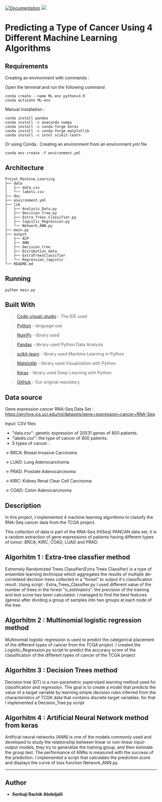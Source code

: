 [![Documentation](https://img.shields.io/badge/Documentation-github-brightgreen.svg?style=for-the-badge)](https://github.com/abdeljalil-senhaji/Quiz_Cell_Images)
![](https://img.shields.io/conda/l/conda-forge/setuptools)

# Predicting a Type of Cancer Using 4 Different Machine Learning Algorithms



## Requirements

 
Creating an environment with commands :

Open the terminal and run the following command
```
conda create --name ML-env python=3.9
conda activate ML-env
```
Manual installation :
```
conda install pandas
conda install -c anaconda numpy
conda install -c conda-forge keras
conda install -c conda-forge matplotlib
conda install -c intel scikit-learn
```
Or using Conda : Creating an environment from an environment.yml file

```
conda env create -f environment.yml
```

## Architecture

```
Projet_Machine_Learning
├── data
│   ├── data.csv
│   └── labels.csv
├── doc
├── environment.yml
├── lib
│   ├── Analysis_Data.py
│   ├── Decision_Tree.py
│   ├── Extra_Trees_Classifier.py
│   ├── logistic_Regression.py
│   └── Network_ANN.py
├── main.py
├── output
│   ├── ACP
│   ├── ANN
│   ├── Decision_tree
│   ├── Disrubution_data
│   ├── ExtraTreesClassifier
│   └── Regression_logistic
└── README.md
```

## Running

```
python main.py
```


## Built With

> [Code::visual::studio](https://code.visualstudio.com/) - The IDE used

> [Python](https://www.python.org/) - language use

> [NumPy](https://numpy.org/) -  library used

> [Pandas](https://pandas.pydata.org/) - library used Python Data Analysis

> [scikit-learn](https://scikit-learn.org/stable/) - library used Machine Learning in Python

> [Matplotlib](https://matplotlib.org/) - library used Visualization with Python

> [Keras](https://keras.io/) - library used Deep Learning with Python

> [GitHub](https://github.com/abdeljalil-senhaji/Projet_Machine_Learning) - Our original repository





## Data source


Gene expression cancer RNA-Seq Data Set : 
https://archive.ics.uci.edu/ml/datasets/gene+expression+cancer+RNA-Seq

Input: CSV files
* "data.csv": genetic expression of 20531 genes of 800 patients.
* "labels.csv": the type of cancer of 800 patients.
* 5 types of cancer : 

-> BRCA: Breast Invasive Carcinoma 

-> LUAD: Lung Adenocarcinoma

-> PRAD: Prostate Adenocarcinoma

-> KIRC: Kidney Renal Clear Cell Carcinoma

-> COAD: Colon Adenocarcinoma



## Description

In this project, I implemented 4 machine learning algorithms to classify the RNA-Seq cancer data from the TCGA project.

This collection of data is part of the RNA-Seq (HiSeq) PANCAN data set, it is a random extraction of gene expressions of patients having different types of tumor: BRCA, KIRC, COAD, LUAD and PRAD.



## Algorhitm 1 : Extra-tree classfier method 

Extremely Randomized Trees Classifier(Extra Trees Classifier) is a type of ensemble learning technique which aggregates the results of multiple de-correlated decision trees collected in a “forest” to output it's classification result. 
Using script : Extra_Trees_Classifier.py 
I used different value of the number of trees in the forest "n_estimators". the precision of the training and test score has been calculated. I managed to find the best features (genes) after dividing a group of samples into two groups at each node of the tree.



## Algorhitm 2 : Multinomial logistic regression method 


Multinomial logistic regression is used to predict the categorical placement of the different types of cancer from the TCGA project. I created the Logistic_Regression.py script to predict the accuracy score of the classification of the different types of cancer of the TCGA project 



## Algorhitm 3 : Decision Trees method 


Decision tree (DT) is a non-parametric supervised learning method used for classification and regression. The goal is to create a model that predicts the value of a target variable by learning simple decision rules inferred from the characteristics of TCGA data that contains discrete target variables. for that I implemented a Decision_Tree.py script




## Algorhitm 4 : Artificial Neural Network method from keras

Artificial neural networks (ANN) is one of the models commonly used and developed to study the relationship between linear or non-linear input-output models, they try to generalize the training group, and then estimate the group test. The performance of ANNs is measured with the success of the prediction. I implemented a script that calculates the prediction score and displays the curve of loss function Network_ANN.py.

---------------------
## Author

* **Senhaji Rachik Abdeljalil** 

